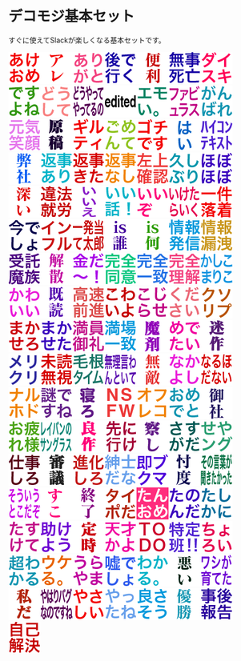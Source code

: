 # デコモジ基本セット

すぐに使えてSlackが楽しくなる基本セットです。

![akeome](./decomoji/basic/akeome.png)![are](./decomoji/basic/are.png)![arigato](./decomoji/basic/arigato.png)![atodeiku](./decomoji/basic/atodeiku.png)![bennri](./decomoji/basic/bennri.png)![buzisibou](./decomoji/basic/buzisibou.png)![daisuki](./decomoji/basic/daisuki.png)![desuyone](./decomoji/basic/desuyone.png)![dousite](./decomoji/basic/dousite.png)![douyatteyatteruno](./decomoji/basic/douyatteyatteruno.png)![edited](./decomoji/basic/edited.png)![emoi](./decomoji/basic/emoi.png)![fabyurasu](./decomoji/basic/fabyurasu.png)![gannbare](./decomoji/basic/gannbare.png)![gennkiegao](./decomoji/basic/gennkiegao.png)![gennkou](./decomoji/basic/gennkou.png)![giruthi](./decomoji/basic/giruthi.png)![gomennte](./decomoji/basic/gomennte.png)![gotidesu](./decomoji/basic/gotidesu.png)![hai-](./decomoji/basic/hai-.png)![haikonntekisuto](./decomoji/basic/haikonntekisuto.png)![heisya](./decomoji/basic/heisya.png)![hennziari](./decomoji/basic/hennziari.png)![hennzikita](./decomoji/basic/hennzikita.png)![hennzinasi](./decomoji/basic/hennzinasi.png)![hidariuekakuninn](./decomoji/basic/hidariuekakuninn.png)![hisasiburi](./decomoji/basic/hisasiburi.png)![hobohobo](./decomoji/basic/hobohobo.png)![hukai](./decomoji/basic/hukai.png)![ihousyuuryou](./decomoji/basic/ihousyuuryou.png)![iie](./decomoji/basic/iie.png)![iihanasi](./decomoji/basic/iihanasi.png)![iizo](./decomoji/basic/iizo.png)![iketaraiku](./decomoji/basic/iketaraiku.png)![ikkennrakutyaku](./decomoji/basic/ikkennrakutyaku.png)![imadesyo](./decomoji/basic/imadesyo.png)![innhuru](./decomoji/basic/innhuru.png)![ippatuatetarou](./decomoji/basic/ippatuatetarou.png)![isdare](./decomoji/basic/isdare.png)![isnani](./decomoji/basic/isnani.png)![jouhouhassinn](./decomoji/basic/jouhouhassinn.png)![jouhourouei](./decomoji/basic/jouhourouei.png)![jutakumazoku](./decomoji/basic/jutakumazoku.png)![kaisann](./decomoji/basic/kaisann.png)![kaneda-](./decomoji/basic/kaneda-.png)![kannzenndoui](./decomoji/basic/kannzenndoui.png)![kannzennitti](./decomoji/basic/kannzennitti.png)![kannzennrikai](./decomoji/basic/kannzennrikai.png)![kasikomariko](./decomoji/basic/kasikomariko.png)![kawaii](./decomoji/basic/kawaii.png)![kidoku](./decomoji/basic/kidoku.png)![kousokuzennsinn](./decomoji/basic/kousokuzennsinn.png)![kowaiyo](./decomoji/basic/kowaiyo.png)![kozirase](./decomoji/basic/kozirase.png)![kudasai](./decomoji/basic/kudasai.png)![kusoripu](./decomoji/basic/kusoripu.png)![makasero](./decomoji/basic/makasero.png)![makaseta](./decomoji/basic/makaseta.png)![manninnonnrei](./decomoji/basic/manninnonnrei.png)![mannjouitti](./decomoji/basic/mannjouitti.png)![mazai](./decomoji/basic/mazai.png)![medetai](./decomoji/basic/medetai.png)![meisaku](./decomoji/basic/meisaku.png)![merikuri](./decomoji/basic/merikuri.png)![midokumusi](./decomoji/basic/midokumusi.png)![moukonn](./decomoji/basic/moukonn.png)![muriiwanntoite](./decomoji/basic/muriiwanntoite.png)![muteki](./decomoji/basic/muteki.png)![nakayosi](./decomoji/basic/nakayosi.png)![naruhodanai](./decomoji/basic/naruhodanai.png)![naruhodo](./decomoji/basic/naruhodo.png)![nazodesune](./decomoji/basic/nazodesune.png)![nero](./decomoji/basic/nero.png)![nsfw](./decomoji/basic/nsfw.png)![ohureko](./decomoji/basic/ohureko.png)![omedeto](./decomoji/basic/omedeto.png)![onnsya](./decomoji/basic/onnsya.png)![otukaresama](./decomoji/basic/otukaresama.png)![reibannnosanngurasu](./decomoji/basic/reibannnosanngurasu.png)![ryousaku](./decomoji/basic/ryousaku.png)![sakiniike](./decomoji/basic/sakiniike.png)![sassi](./decomoji/basic/sassi.png)![sasugada](./decomoji/basic/sasugada.png)![seyanngu](./decomoji/basic/seyanngu.png)![sigotosiro](./decomoji/basic/sigotosiro.png)![sinngi](./decomoji/basic/sinngi.png)![sinnkasiro](./decomoji/basic/sinnkasiro.png)![sinnsidana](./decomoji/basic/sinnsidana.png)![sokubukuma](./decomoji/basic/sokubukuma.png)![sonntaku](./decomoji/basic/sonntaku.png)![sonokotobagakikitakatta](./decomoji/basic/sonokotobagakikitakatta.png)![souiutokodazo](./decomoji/basic/souiutokodazo.png)![suko](./decomoji/basic/suko.png)![syuuryou](./decomoji/basic/syuuryou.png)![taipoda](./decomoji/basic/taipoda.png)![tannome](./decomoji/basic/tannome.png)![tanonnda](./decomoji/basic/tanonnda.png)![tasikani](./decomoji/basic/tasikani.png)![tasukete](./decomoji/basic/tasukete.png)![tasukeyou](./decomoji/basic/tasukeyou.png)![teizi](./decomoji/basic/teizi.png)![tennsaikayo](./decomoji/basic/tennsaikayo.png)![todo](./decomoji/basic/todo.png)![tokuteihann](./decomoji/basic/tokuteihann.png)![tyoroi](./decomoji/basic/tyoroi.png)![tyouwakaru](./decomoji/basic/tyouwakaru.png)![ukeru](./decomoji/basic/ukeru.png)![urayama](./decomoji/basic/urayama.png)![usodesyo](./decomoji/basic/usodesyo.png)![wakaru](./decomoji/basic/wakaru.png)![warui](./decomoji/basic/warui.png)![wasigasodateta](./decomoji/basic/wasigasodateta.png)![watasida](./decomoji/basic/watasida.png)![yaharibagunanodesune](./decomoji/basic/yaharibagunanodesune.png)![yasasii](./decomoji/basic/yasasii.png)![yattane](./decomoji/basic/yattane.png)![yosasou](./decomoji/basic/yosasou.png)![yuusyou](./decomoji/basic/yuusyou.png)![zigohoukoku](./decomoji/basic/zigohoukoku.png)![zikokaiketu](./decomoji/basic/zikokaiketu.png)

